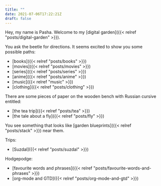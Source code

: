 ```yaml
---
title: ""
date: 2021-07-06T17:22:21Z
draft: false
---
```

Hey, my name is Pasha. Welcome to my [digital garden]({{< relref "posts/digital-garden" >}}).

You ask the beetle for directions. It seems excited to show you some possible paths:
* [books]({{< relref "posts/books" >}})
* [movies]({{< relref "posts/movies" >}})
* [series]({{< relref "posts/series" >}})
* [anime]({{< relref "posts/anime" >}})
* [music]({{< relref "music" >}})
* [clothing]({{< relref "posts/clothing" >}})

There are some pieces of paper on the wooden bench with Russian cursive entitled:
* [the tea trip]({{< relref "posts/tea" >}})
* [the tale about a fly]({{< relref "posts/fly" >}})

You see something that looks like [garden blueprints]({{< relref "posts/stack" >}}) near them.

Trips:
* [Suzdal]({{< relref "posts/suzdal" >}})

Hodgepodge:
* [favourite words and phrases]({{< relref "posts/favourite-words-and-phrases" >}})
* [org-mode and GTD]({{< relref "posts/org-mode-and-gtd" >}})
